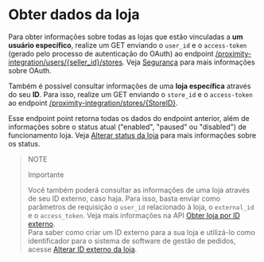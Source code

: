 # Obter dados da loja

Para obter informações sobre todas as lojas que estão vinculadas a **um usuário específico**, realize um GET enviando o `user_id` e o `access-token` (gerado pelo processo de autenticação do OAuth) ao endpoint [/proximity-integration/users/{seller_id}/stores](/developers/pt/reference/mp_delivery/_proximity-integration_users_seller_id_stores/get). Veja [Segurança](/developers/pt/guides/additinal-content/security/oauth/introduction) para mais informações sobre OAuth.

Também é possível consultar informações de uma **loja específica** através do seu **ID**. Para isso, realize um GET enviando o `store_id` e o `access-token` ao endpoint [/proximity-integration/stores/{StoreID}](/developers/pt/reference/mp_delivery/_proximity-integration_users_SellerID_stores_external_id_ExternalID/get). 

Esse endpoint point retorna todas os dados do endpoint anterior, além de informações sobre o status atual ("enabled", "paused" ou "disabled") de funcionamento loja. Veja [Alterar status da loja](/developers/pt/docs/mp-delivery/store-management/change-store-status) para mais informações sobre os status.

> NOTE
>
> Importante
>
> Você também poderá consultar as informações de uma loja através de seu ID externo, caso haja. Para isso, basta enviar como parâmetros de requisição o `user_id` relacionado à loja, o `external_id` e o `access_token`. Veja mais informações na API [Obter loja por ID externo](/developers/pt/reference/mp_delivery/_proximity-integration_users_SellerID_stores_external_id_ExternalID/get).
> </br>
> Para saber como criar um ID externo para a sua loja e utilizá-lo como identificador para o sistema de software de gestão de pedidos, acesse [Alterar ID externo da loja](/developers/pt/docs/mp-delivery/store-management/change-store-external-id).